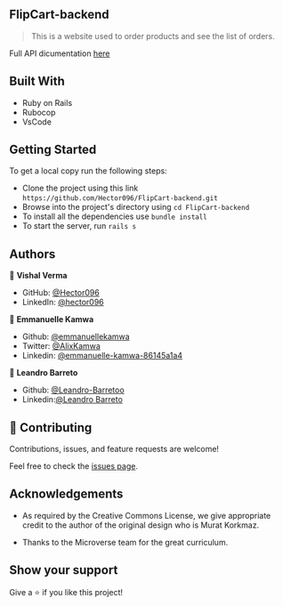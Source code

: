 ## FlipCart-backend

> This is a website used to order products and see the list of orders.

Full API dicumentation [here](https://web.postman.co/collections/10754228-0f728611-4653-ff18-3508-8f63d51dc922?workspace=ba0ed939-71a6-4beb-8aed-82bc8ecd4669)

## Built With

- Ruby on Rails
- Rubocop
- VsCode

## Getting Started

To get a local copy run the following steps:

- Clone the project using this link `https://github.com/Hector096/FlipCart-backend.git`
- Browse into the project's directory using `cd FlipCart-backend`
- To install all the dependencies use `bundle install`
- To start the server, run `rails s`

## Authors

👤 **Vishal Verma**

- GitHub: [@Hector096](https://github.com/Hector096)
- LinkedIn: [@hector096](https://www.linkedin.com/in/hector096/)

👤 **Emmanuelle Kamwa**

- Github: [@emmanuellekamwa](https://github.com/emmanuellekamwa)
- Twitter: [@AlixKamwa](https://twitter.com/AlixKamwa)
- Linkedin: [@emmanuelle-kamwa-86145a1a4](https://www.linkedin.com/in/emmanuelle-kamwa-86145a1a4/)

👤 **Leandro Barreto**

- Github: [@Leandro-Barretoo](https://github.com/Leandro-Barretoo)
- Linkedin:[@Leandro Barreto](https://www.linkedin.com/in/leandroobarreto/)


## 🤝 Contributing

Contributions, issues, and feature requests are welcome!

Feel free to check the [issues page](https://github.com/Hector096/FlipCart-backend/issues).


## Acknowledgements

- As required by the Creative Commons License, we give appropriate credit to the author of the original design who is Murat Korkmaz.

- Thanks to the Microverse team for the great curriculum.

## Show your support

Give a ⭐️ if you like this project!